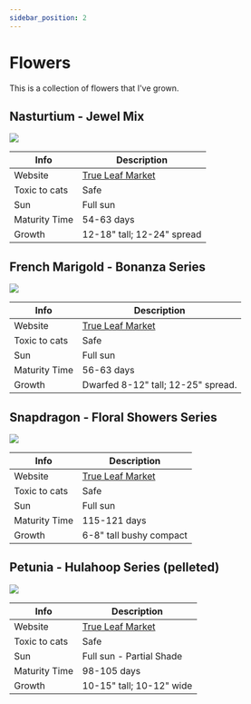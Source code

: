 ```yaml
---
sidebar_position: 2
---
```


# Flowers

This is a collection of flowers that I've grown.

## Nasturtium - Jewel Mix

![](/img/plants/flowers/nasturtium-jewel.jpg)

| Info | Description |
| ----------- | ----------- |
| Website | [True Leaf Market](https://www.trueleafmarket.com/products/nasturtium-jewel-mix-flower-seeds) |
| Toxic to cats | Safe |
| Sun | Full sun |
| Maturity Time | 54-63 days |
| Growth | 12-18" tall; 12-24" spread |

## French Marigold - Bonanza Series

![](/img/plants/flowers/marigold-french-bonanza.jpg)

| Info | Description |
| ----------- | ----------- |
| Website | [True Leaf Market](https://www.trueleafmarket.com/products/marigold-bonanza-series-flower-seeds) |
| Toxic to cats | Safe |
| Sun | Full sun |
| Maturity Time | 56-63 days |
| Growth | Dwarfed 8-12" tall; 12-25" spread. |

## Snapdragon - Floral Showers Series

![](/img/plants/flowers/snapdragon-floral-shower.jpg)

| Info | Description |
| ----------- | ----------- |
| Website | [True Leaf Market](https://www.trueleafmarket.com/products/snapdragon-floral-showers-series-flower-seed) |
| Toxic to cats | Safe |
| Sun | Full sun |
| Maturity Time | 115-121 days |
| Growth | 6-8" tall bushy compact |

##  Petunia - Hulahoop Series (pelleted)

![](/img/plants/flowers/petunia-hulahoop.jpg)

| Info | Description |
| ----------- | ----------- |
| Website | [True Leaf Market](https://www.trueleafmarket.com/products/petunia-hulahoop-series-flower-seeds) |
| Toxic to cats | Safe |
| Sun | Full sun - Partial Shade |
| Maturity Time | 98-105 days |
| Growth | 10-15" tall; 10-12" wide |
